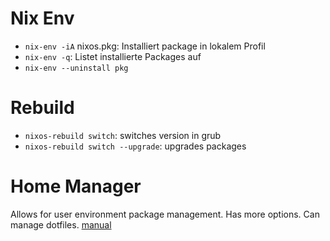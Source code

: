 # Nix Env
- `nix-env -iA` nixos.pkg: Installiert package in lokalem Profil
- `nix-env -q`: Listet installierte Packages auf
- `nix-env --uninstall pkg`

# Rebuild
- `nixos-rebuild switch`: switches version in grub
- `nixos-rebuild switch --upgrade`: upgrades packages

# Home Manager
Allows for user environment package management.
Has more options.
Can manage dotfiles.
[manual](https://github.com/nix-community/home-manager/)